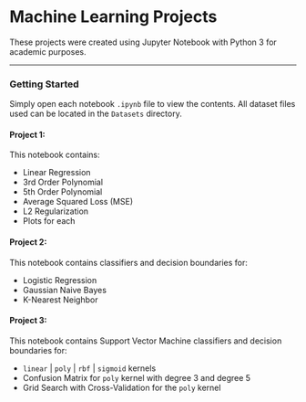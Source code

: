 # Machine Learning Projects

These projects were created using Jupyter Notebook with Python 3 for academic purposes.

----------

### Getting Started

Simply open each notebook ```.ipynb``` file to view the contents. All dataset files used can be located in the ```Datasets``` directory.

#### Project 1:

This notebook contains:

* Linear Regression
* 3rd Order Polynomial
* 5th Order Polynomial
* Average Squared Loss (MSE)
* L2 Regularization
* Plots for each

#### Project 2:

This notebook contains classifiers and decision boundaries for:

* Logistic Regression
* Gaussian Naive Bayes
* K-Nearest Neighbor

#### Project 3:

This notebook contains Support Vector Machine classifiers and decision boundaries for:

* ```linear``` | ```poly``` | ```rbf``` | ```sigmoid``` kernels
* Confusion Matrix for ```poly``` kernel with degree 3 and degree 5
* Grid Search with Cross-Validation for the ```poly``` kernel

